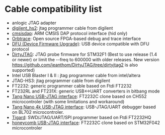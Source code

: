 # Cable compatibility list

* anlogic JTAG adapter
* [digilent_hs2](https://store.digilentinc.com/jtag-hs2-programming-cable/): jtag programmer cable from digilent
* [cmsisdap](https://os.mbed.com/docs/mbed-os/v6.11/debug-test/daplink.html): ARM CMSIS DAP protocol interface (hid only)
* [Orbtrace](https://github.com/orbcode/orbtrace): Open source FPGA-based debug and trace interface
* [DFU (Device Firmware Upgrade)](http://www.usb.org/developers/docs/devclass_docs/DFU_1.1.pdf): USB device compatible with DFU protocol
* [DirtyJTAG](https://github.com/jeanthom/DirtyJTAG): JTAG probe firmware for STM32F1
  (Best to use release (1.4 or newer) or limit the --freq to 600000 with older releases. New version https://github.com/jeanthom/DirtyJTAG/tree/dirtyjtag2 is also supported)
* Intel USB Blaster I & II : jtag programmer cable from intel/altera
* JTAG-HS3: jtag programmer cable from digilent
* FT2232: generic programmer cable based on Ftdi FT2232
* FT232RL and FT231X: generic USB<->UART converters in bitbang mode
* [Tang Nano USB-JTAG interface](https://github.com/diodep/ch55x_jtag): FT2232C clone based on CH552 microcontroler
  (with some limitations and workaround)
* [Tang Nano 4k USB-JTAG interface](https://github.com/sipeed/RV-Debugger-BL702): USB-JTAG/UART debugger based on BL702 microcontroler.
* [Tigard](https://www.crowdsupply.com/securinghw/tigard): SWD/JTAG/UART/SPI programmer based on Ftdi FT2232HQ
* [honeycomb USB-JTAG interface](https://github.com/Disasm/f042-ftdi): FT2232C clone based on STM32F042 microcontroler
